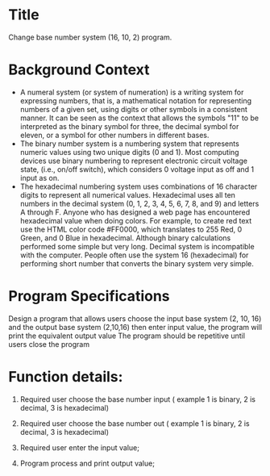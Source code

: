 # Title

Change base number system (16, 10, 2) program. 

# Background Context

- A numeral system (or system of numeration) is a writing system for expressing numbers, that is, a mathematical notation for representing numbers of a given set, using digits or other symbols in a consistent manner. It can be seen as the context that allows the symbols "11" to be interpreted as the binary symbol for three, the decimal symbol for eleven, or a symbol for other numbers in different bases.
- The binary number system is a numbering system that represents numeric values using two unique digits (0 and 1). Most computing devices use binary numbering to represent electronic circuit voltage state, (i.e., on/off switch), which considers 0 voltage input as off and 1 input as on.
- The hexadecimal numbering system uses combinations of 16 character digits to represent all numerical values. Hexadecimal uses all ten numbers in the decimal system (0, 1, 2, 3, 4, 5, 6, 7, 8, and 9) and letters A through F. Anyone who has designed a web page has encountered hexadecimal value when doing colors. For example, to create red text use the HTML color code #FF0000, which translates to 255 Red, 0 Green, and 0 Blue in hexadecimal.
Although binary calculations performed some simple but very long. Decimal system is incompatible with the computer. People often use the system 16 (hexadecimal) for performing short number that converts the binary system very simple.

# Program Specifications

Design a program that allows users choose the input base system (2, 10, 16) and the output base system (2,10,16)  then enter input value, the program will print the equivalent output value
The program should be repetitive until users close the program

# Function details: 

1. Required user choose the base number input ( example 1 is binary, 2 is decimal,  3 is hexadecimal)

2. Required user choose the base number out ( example 1 is binary, 2 is decimal,  3 is hexadecimal)

3. Required user enter the input value;

4. Program process and print output value;
